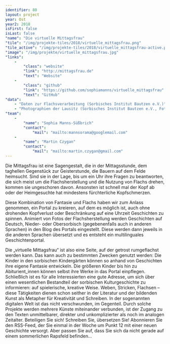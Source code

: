 ```yaml
---
identifier: 80
layout: project
year: Ost
year2: 2018
isFirst: false
isLast: false
"name": "Die virtuelle Mittagsfrau"
"tile": "/img/projekte-tiles/2018/virtuelle_mittagsfrau.png"
"tile_active": "/img/projekte-tiles/2018/virtuelle_mittagsfrau-active.png"
"image": "/img/projekte/virtuelle_mittagsfrau.jpg"
"links":
    -
        "class": "website"
        "link": "http://mittagsfrau.de"
        "text": "Website"
    -
        "class": "github"
        "link": "https://github.com/sophiamanns/virtuelle_mittagsfrau"
        "text": "GitHub"
"data":
    - "Daten zur Flachsverarbeitung (Sorbisches Institut Bautzen e.V.)"
    - "Photographien der Lausitz (Sorbisches Institut Bautzen e.V., Fotothek der SLUB"
"team":
    -
        "name": "Sophia Manns-Süßbrich"
        "contact":
            "mail": "mailto:mannsorama@googlemail.com"
    -
        "name": "Martin Czygan"
        "contact":
            "mail": "mailto:martin.czygan@gmail.com"
---
```

Die Mittagsfrau ist eine Sagengestalt, die in der Mittagsstunde, dem taghellen Gegenstück zur Geisterstunde, die Bauern auf dem Felde heimsucht. Sind sie in der Lage, bis um ein Uhr ihre Fragen zu beantworten, die sich meist um die Flachsherstellung und die Nutzung von Flachs drehen, kommen sie ungeschoren davon. Ansonsten ist schnell mal der Kopf ab oder der Heimgesuchte hat mindestens fürchterliche Kopfschmerzen.

Diese Kombination von Fantasie und Flachs haben wir zum Anlass genommen, ein Portal zu kreieren, auf dem es möglich ist, auch ohne drohenden Kopfverlust oder Beschränkung auf eine Uhrzeit Geschichten zu spinnen. Animiert von Fotos der Flachsherstellung werden Geschichten auf Deutsch, Nieder- oder Obersorbisch (gegebenenfalls auch in anderen Sprachen) in den Blog des Portals eingestellt. Diese werden dann jeweils in die anderen Sprachen übersetzt und es entsteht ein multilinguales Geschichtenportal.

Die „virtuelle Mittagsfrau“ ist also eine Seite, auf der getrost rumgeflachst werden kann. Das kann auch zu bestimmten Zwecken genutzt werden: Die Kinder in den sorbischen Kindergärten können so anhand von Geschichten ihre eigene Fantasie entwickeln. Die größeren Kinder bis hin zu Abiturient_innen können selbst ihre Werke in das Portal einpflegen. Schließlich ist es für alle Interessierten eine gute Adresse, um sich über einen wesentlichen Bestandteil der sorbischen Kulturgeschichte zu informieren: auf spielerische, kreative Weise. Weben, Stricken, Flachsen – diese Tätigkeiten dienen schon seither in der Literatur und der bildenden Kunst als Metapher für Kreativität und Schreiben. In der sogenannten digitalen Welt ist das nicht verschwunden, im Gegenteil. Durch solche Projekte werden mehrere Künste miteinander verbunden, ist der Zugang zu den Texten unmittelbarer, direkter und unkomplizierter als noch im analogen Zeitalter. Beteiligen Sie sich! Schreiben Sie, übersetzen Sie! Abonnieren Sie den RSS-Feed, der Sie einmal in der Woche um Punkt 12 mit einer neuen Geschichte versorgt. Aber passen Sie auf, dass Sie sich da nicht gerade auf einem sommerlichen Rapsfeld befinden...
